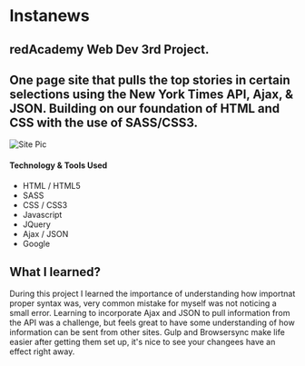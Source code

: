 # Instanews
redAcademy Web Dev 3rd Project.
---------------------------------------
One page site that pulls the top stories in certain selections using the New York Times API, Ajax, & JSON.
Building on our foundation of HTML and CSS with the use of SASS/CSS3.
-----------------------------------------
![Site Pic](http://i.imgur.com/F5EeKjU.png)

#### Technology  & Tools Used

* HTML / HTML5
* SASS 
* CSS / CSS3
* Javascript
* JQuery 
* Ajax / JSON
* Google

## What I learned?
During this project I learned the importance of understanding how importnat proper syntax was, very common mistake for myself was not noticing a small error.
Learning to incorporate Ajax and JSON to pull information from the API was a challenge, but feels great to have some understanding of how information can be sent from other sites.
Gulp and Browsersync make life easier after getting them set up, it's nice to see your changees have an effect right away.
